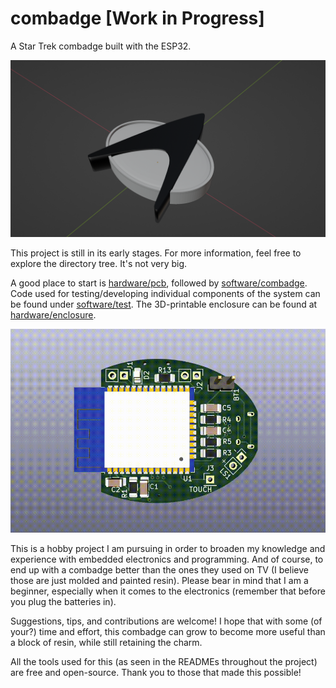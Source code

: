 # combadge [Work in Progress]

A Star Trek combadge built with the ESP32.

![Enclosure](/assets/enclosure.png)

This project is still in its early stages. For more information, feel free to explore the directory tree. It's not very big.

A good place to start is [hardware/pcb](hardware/pcb), followed by [software/combadge](software/combadge).
Code used for testing/developing individual components of the system can be found under [software/test](software/test).
The 3D-printable enclosure can be found at [hardware/enclosure](hardware/enclosure).

![PCB 3D View](/assets/pcb3d.gif)

This is a hobby project I am pursuing in order to broaden my knowledge and experience with embedded electronics and programming.
And of course, to end up with a combadge better than the ones they used on TV (I believe those are just molded and painted resin).
Please bear in mind that I am a beginner, especially when it comes to the electronics (remember that before you plug the batteries in).

Suggestions, tips, and contributions are welcome!
I hope that with some (of your?) time and effort, this combadge can grow to become more useful than a block of resin, while still retaining the charm.

All the tools used for this (as seen in the READMEs throughout the project) are free and open-source. Thank you to those that made this possible!
